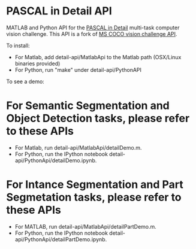 # PASCAL in Detail API

MATLAB and Python API for the [PASCAL in Detail](https://sites.google.com/view/pasd/dataset) multi-task computer vision challenge. This API is a fork of [MS COCO vision challenge API](https://github.com/pdollar/coco).

To install:
  - For Matlab, add detail-api/MatlabApi to the Matlab path (OSX/Linux binaries provided)
  - For Python, run "make" under detail-api/PythonAPI

To see a demo:
  # For Semantic Segmentation and Object Detection tasks, please refer to these APIs
  - For Matlab, run detail-api/MatlabApi/detailDemo.m. 
  - For Python, run the IPython notebook detail-api/PythonApi/detailDemo.ipynb. 
  
  
  # For Intance Segmentation and Part Segmetation tasks, please refer to these APIs
  - For MATLAB, run detail-api/MatlabApi/detailPartDemo.m.
  - For Python, run the IPython notebook detail-api/PythonApi/detailPartDemo.ipynb.
  
